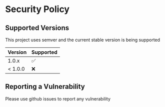 # Security Policy

## Supported Versions

This project uses semver and the current stable version is being supported

| Version | Supported          |
| ------- | ------------------ |
| 1.0.x   | :white_check_mark: |
| < 1.0.0 | :x:                |

## Reporting a Vulnerability

Please use github issues to report any vulnerability
